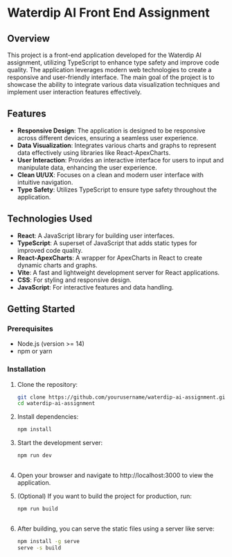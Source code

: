 # Waterdip AI Front End Assignment

## Overview

This project is a front-end application developed for the Waterdip AI assignment, utilizing TypeScript to enhance type safety and improve code quality. The application leverages modern web technologies to create a responsive and user-friendly interface. The main goal of the project is to showcase the ability to integrate various data visualization techniques and implement user interaction features effectively.

## Features

- **Responsive Design**: The application is designed to be responsive across different devices, ensuring a seamless user experience.
- **Data Visualization**: Integrates various charts and graphs to represent data effectively using libraries like React-ApexCharts.
- **User Interaction**: Provides an interactive interface for users to input and manipulate data, enhancing the user experience.
- **Clean UI/UX**: Focuses on a clean and modern user interface with intuitive navigation.
- **Type Safety**: Utilizes TypeScript to ensure type safety throughout the application.

## Technologies Used

- **React**: A JavaScript library for building user interfaces.
- **TypeScript**: A superset of JavaScript that adds static types for improved code quality.
- **React-ApexCharts**: A wrapper for ApexCharts in React to create dynamic charts and graphs.
- **Vite**: A fast and lightweight development server for React applications.
- **CSS**: For styling and responsive design.
- **JavaScript**: For interactive features and data handling.

## Getting Started

### Prerequisites

- Node.js (version >= 14)
- npm or yarn

### Installation

1. Clone the repository:
   ```bash
   git clone https://github.com/yourusername/waterdip-ai-assignment.git
   cd waterdip-ai-assignment

2. Install dependencies:
    ```bash
    npm install

3. Start the development server:
    ```bash
    npm run dev
  
4. Open your browser and navigate to http://localhost:3000 to view the application.

5. (Optional) If you want to build the project for production, run:
    ```bash
    npm run build
  
6. After building, you can serve the static files using a server like serve:
    ```bash
    npm install -g serve
    serve -s build